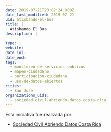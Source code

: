 ```yaml
---
date: 2019-07-21T23:02:24.000Z
date_last_modified: 2019-07-21
uid: atisbando-el-bus
title: |
  Atisbando El Bus
description: |
  
type: 
website: 
date_ini: 
date_end: 
tags:
  - monitoreo-de-servicios-publicos
  - mapeo-ciudadano
  - participación-ciudadana
  - uso-de-datos-abiertos
cities: 
  - San José
organizations_uids:
  - sociedad-civil-abriendo-datos-costa-rica
---
```


Esta iniciativa fue realizada por:

- [Sociedad Civil Abriendo Datos Costa Rica](/organizaciones/sociedad-civil-abriendo-datos-costa-rica)

